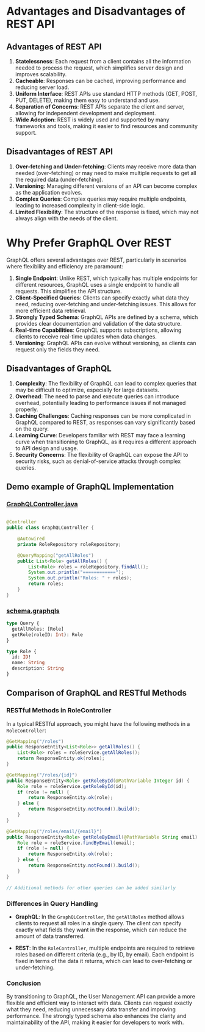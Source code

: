 # Advantages and Disadvantages of REST API

## Advantages of REST API

1. **Statelessness**: Each request from a client contains all the information needed to process the request, which simplifies server design and improves scalability.
2. **Cacheable**: Responses can be cached, improving performance and reducing server load.
3. **Uniform Interface**: REST APIs use standard HTTP methods (GET, POST, PUT, DELETE), making them easy to understand and use.
4. **Separation of Concerns**: REST APIs separate the client and server, allowing for independent development and deployment.
5. **Wide Adoption**: REST is widely used and supported by many frameworks and tools, making it easier to find resources and community support.

## Disadvantages of REST API

1. **Over-fetching and Under-fetching**: Clients may receive more data than needed (over-fetching) or may need to make multiple requests to get all the required data (under-fetching).
2. **Versioning**: Managing different versions of an API can become complex as the application evolves.
3. **Complex Queries**: Complex queries may require multiple endpoints, leading to increased complexity in client-side logic.
4. **Limited Flexibility**: The structure of the response is fixed, which may not always align with the needs of the client.

# Why Prefer GraphQL Over REST

GraphQL offers several advantages over REST, particularly in scenarios where flexibility and efficiency are paramount:

1. **Single Endpoint**: Unlike REST, which typically has multiple endpoints for different resources, GraphQL uses a single endpoint to handle all requests. This simplifies the API structure.
2. **Client-Specified Queries**: Clients can specify exactly what data they need, reducing over-fetching and under-fetching issues. This allows for more efficient data retrieval.
3. **Strongly Typed Schema**: GraphQL APIs are defined by a schema, which provides clear documentation and validation of the data structure.
4. **Real-time Capabilities**: GraphQL supports subscriptions, allowing clients to receive real-time updates when data changes.
5. **Versioning**: GraphQL APIs can evolve without versioning, as clients can request only the fields they need.

## Disadvantages of GraphQL

1. **Complexity**: The flexibility of GraphQL can lead to complex queries that may be difficult to optimize, especially for large datasets.
2. **Overhead**: The need to parse and execute queries can introduce overhead, potentially leading to performance issues if not managed properly.
3. **Caching Challenges**: Caching responses can be more complicated in GraphQL compared to REST, as responses can vary significantly based on the query.
4. **Learning Curve**: Developers familiar with REST may face a learning curve when transitioning to GraphQL, as it requires a different approach to API design and usage.
5. **Security Concerns**: The flexibility of GraphQL can expose the API to security risks, such as denial-of-service attacks through complex queries.

## Demo example of GraphQL Implementation

### [GraphQLController.java](https://github.com/VishalPawar1010/SpringBoot_Angular_FullStackWebApp/blob/develop/UmsApp/spring-boot-App/src/main/java/com/growth10Mindset/admin/controller/GraphQLController.java)

```java

@Controller
public class GraphQLController {

    @Autowired
    private RoleRepository roleRepository;

    @QueryMapping("getAllRoles")
    public List<Role> getAllRoles() {
        List<Role> roles = roleRepository.findAll();
        System.out.println("============");
        System.out.println("Roles: " + roles);
        return roles;
    }
}
```

### [schema.graphqls](https://github.com/VishalPawar1010/SpringBoot_Angular_FullStackWebApp/blob/develop/UmsApp/spring-boot-App/src/main/resources/graphql/schema.graphqls)

```graphql
type Query {
  getAllRoles: [Role]
  getRole(roleID: Int): Role
}

type Role {
  id: ID!
  name: String
  description: String
}
```

## Comparison of GraphQL and RESTful Methods

### RESTful Methods in RoleController

In a typical RESTful approach, you might have the following methods in a `RoleController`:

```java
@GetMapping("/roles")
public ResponseEntity<List<Role>> getAllRoles() {
    List<Role> roles = roleService.getAllRoles();
    return ResponseEntity.ok(roles);
}

@GetMapping("/roles/{id}")
public ResponseEntity<Role> getRoleById(@PathVariable Integer id) {
    Role role = roleService.getRoleById(id);
    if (role != null) {
        return ResponseEntity.ok(role);
    } else {
        return ResponseEntity.notFound().build();
    }
}

@GetMapping("/roles/email/{email}")
public ResponseEntity<Role> getRoleByEmail(@PathVariable String email) {
    Role role = roleService.findByEmail(email);
    if (role != null) {
        return ResponseEntity.ok(role);
    } else {
        return ResponseEntity.notFound().build();
    }
}

// Additional methods for other queries can be added similarly
```

### Differences in Query Handling

- **GraphQL**: In the `GraphQLController`, the `getAllRoles` method allows clients to request all roles in a single query. The client can specify exactly what fields they want in the response, which can reduce the amount of data transferred.

- **REST**: In the `RoleController`, multiple endpoints are required to retrieve roles based on different criteria (e.g., by ID, by email). Each endpoint is fixed in terms of the data it returns, which can lead to over-fetching or under-fetching.

### Conclusion

By transitioning to GraphQL, the User Management API can provide a more flexible and efficient way to interact with data. Clients can request exactly what they need, reducing unnecessary data transfer and improving performance. The strongly typed schema also enhances the clarity and maintainability of the API, making it easier for developers to work with.
